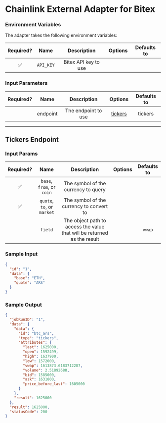 # Chainlink External Adapter for Bitex

### Environment Variables

The adapter takes the following environment variables:

| Required? |   Name    |     Description      | Options | Defaults to |
| :-------: | :-------: | :------------------: | :-----: | :---------: |
|    ✅     | `API_KEY` | Bitex API key to use |         |             |

### Input Parameters

| Required? |   Name   |     Description     |           Options            | Defaults to |
| :-------: | :------: | :-----------------: | :--------------------------: | :---------: |
|           | endpoint | The endpoint to use | [tickers](#Tickers-Endpoint) |   tickers   |

---

## Tickers Endpoint

### Input Params

| Required? |            Name            |                               Description                               | Options | Defaults to |
| :-------: | :------------------------: | :---------------------------------------------------------------------: | :-----: | :---------: |
|    ✅     | `base`, `from`, or `coin`  |                   The symbol of the currency to query                   |         |             |
|    ✅     | `quote`, `to`, or `market` |                The symbol of the currency to convert to                 |         |             |
|           |          `field`           | The object path to access the value that will be returned as the result |         |   `vwap`    |

### Sample Input

```json
{
  "id": "1",
  "data": {
    "base": "ETH",
    "quote": "ARS"
  }
}
```

### Sample Output

```json
{
  "jobRunID": "1",
  "data": {
    "data": {
      "id": "btc_ars",
      "type": "tickers",
      "attributes": {
        "last": 1625000,
        "open": 1592499,
        "high": 1637900,
        "low": 1572000,
        "vwap": 1613873.6183712287,
        "volume": 2.51892688,
        "bid": 1585000,
        "ask": 1631800,
        "price_before_last": 1605000
      }
    },
    "result": 1625000
  },
  "result": 1625000,
  "statusCode": 200
}
```
